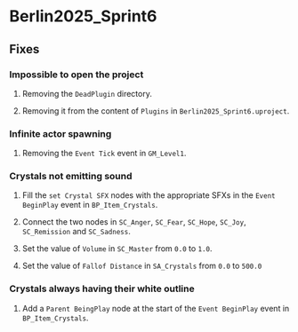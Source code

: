 # Berlin2025_Sprint6

## Fixes

### Impossible to open the project

1. Removing the `DeadPlugin` directory.

2. Removing it from the content of `Plugins` in `Berlin2025_Sprint6.uproject`.

### Infinite actor spawning

1. Removing the `Event Tick` event in `GM_Level1`.

### Crystals not emitting sound

1. Fill the `set Crystal SFX` nodes with the appropriate SFXs in the `Event BeginPlay` event in `BP_Item_Crystals`.

2. Connect the two nodes in `SC_Anger`, `SC_Fear`, `SC_Hope`, `SC_Joy`, `SC_Remission` and `SC_Sadness`.

3. Set the value of `Volume` in `SC_Master` from `0.0` to `1.0`.

4. Set the value of `Fallof Distance` in `SA_Crystals` from `0.0` to `500.0`

### Crystals always having their white outline

1. Add a `Parent BeingPlay` node at the start of the `Event BeginPlay` event in `BP_Item_Crystals`.
